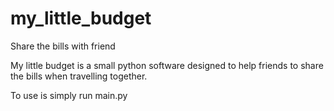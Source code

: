 # my_little_budget
Share the bills with friend

My little budget is a small python software designed to help friends to share the bills when travelling together.

To use is simply run main.py
